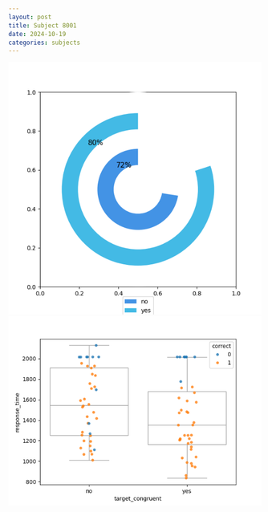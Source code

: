 ```yaml
---
layout: post
title: Subject 8001
date: 2024-10-19
categories: subjects
---
```


![](data/8001/run-1/8001_accuracy_target_congruence.png)
![](data/8001/run-1/8001_rt_congruence.png)
